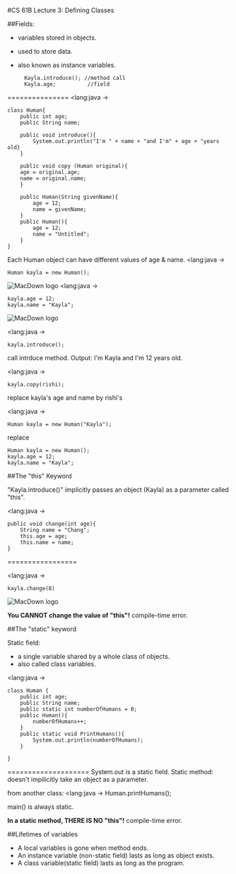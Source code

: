 #CS 61B Lecture 3: Defining Classes

##Fields: 

* variables stored in objects.
* used to store data.
* also known as instance variables.

		Kayla.introduce(); //method call
		Kayla.age;			//field

===============
<lang:java ->

	class Human{
		public int age;
		public String name;
		
		public void introduce(){
			System.out.println("I'm " + name + "and I'm" + age + "years old}
		}
		
		public void copy (Human original){
		age = original.age;
		name = original.name;
		}
		
		public Human(String givenName){
			age = 12;
			name = givenName;
		}
		public Human(){
			age = 12;
			name = "Untitled";
		}
	} 

Each Human object can have different values of age & name.
<lang:java ->

	Human kayla = new Human();
![MacDown logo](https://raw.githubusercontent.com/lty2226262/blog/master/MarkdownPhotos/Screen%20Shot%202016-03-21%20at%202.56.23%20PM.png)
<lang:java ->

	kayla.age = 12;
	kayla.name = "Kayla";
	
![MacDown logo](https://raw.githubusercontent.com/lty2226262/blog/master/MarkdownPhotos/Screen%20Shot%202016-03-21%20at%203.00.12%20PM.png)

<lang:java ->

	kayla.introduce();	
call intrduce method. Output: I'm Kayla and I'm 12 years old.

<lang:java ->
	
	kayla.copy(rishi);
replace kayla's age and name by rishi's
	
<lang:java ->
	
	Human kayla = new Human("Kayla");
	
replace 
>
	Human kayla = new Human();
	kayla.age = 12;
	kayla.name = "Kayla";

##The "this" Keyword

"Kayla.introduce()" implicitly passes an object (Kayla) as a parameter called "this".
	
<lang:java ->
	
	public void change(int age){
		String name = "Chang";
		this.age = age;
		this.name = name;
	}
	
=================

<lang:java ->
	
	kayla.change(8)
![MacDown logo](https://raw.githubusercontent.com/lty2226262/blog/master/MarkdownPhotos/Screen%20Shot%202016-03-21%20at%203.33.44%20PM.png)

**You CANNOT change the value of "this"!**
compile-time error.

##The "static" keyword

Static field:

* a single variable shared by a whole class of objects.
* also called class variables.

<lang:java ->
	
	class Human {
		public int age;
		public String name;
		public static int numberOfHumans = 0;
		public Human(){
			numberOfHumans++;
		}
		public static void PrintHumans(){
			System.out.println(numberOfHumans);
		}
		
	}
====================
System.out is a static field.
Static method: doesn't impilicitly take an object as a parameter.

from another class:
<lang:java ->
	Human.printHumans();

main() is always static.

**In a static method, THERE IS NO "this"!**
compile-time error.

##Lifetimes of variables
* A local variables is gone when method ends.
* An instance variable (non-static field) lasts as long as object exists.
* A class variable(static field) lasts as long as the program.

